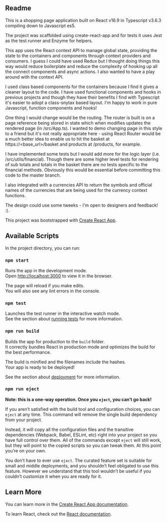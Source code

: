 ## Readme

This is a shopping page application built on React v16.9 in Typescript v3.6.3 compiling down to Javascript es5. 

The project was scaffolded using create-react-app and for tests it uses Jest as the test runner and Enzyme for helpers. 

This app uses the React context API to manage global state, providing the state to the containers and components through context providers and consumers. I guess I could have used Redux but I thought doing things this way would reduce boilerplate and reduce the complexity of hooking up all the connect components and async actions. I also wanted to have a play around with the context API.

I used class based components for the containers because I find it gives a cleaner layout to the code. I have used functional components and hooks in previous projects and though they have their benefits I find with Typescript it's easier to adopt a class-snytax based layout. I'm happy to work in pure Javascript, function components and hooks!

One thing I would change would be the routing. The router is built is on a page reference being stored in state which when modifies updates the rendered page (in /src/App.ts). I wanted to demo changing page in this style to a friend but it's not really appropriate here - using React Router would be a much better idea to enable us to hit the basket at https://<base_url>/basket and products at /products, for example.

I have implemented some tests but I would add more for the logic layer (i.e. /src/utils/financial). Though there are some higher level tests for rendering of sub totals and totals in the basket there are no tests specific to the financial methods. Obviously this would be essential before committing this code to the master branch.

I also integrated with a currencies API to return the symbols and official names of the currencies that are being used for the currency context functions.

The design could use some tweeks - I'm open to designers and feedback! :).

This project was bootstrapped with [Create React App](https://github.com/facebook/create-react-app).

## Available Scripts

In the project directory, you can run:

### `npm start`

Runs the app in the development mode.<br>
Open [http://localhost:3000](http://localhost:3000) to view it in the browser.

The page will reload if you make edits.<br>
You will also see any lint errors in the console.

### `npm test`

Launches the test runner in the interactive watch mode.<br>
See the section about [running tests](https://facebook.github.io/create-react-app/docs/running-tests) for more information.

### `npm run build`

Builds the app for production to the `build` folder.<br>
It correctly bundles React in production mode and optimizes the build for the best performance.

The build is minified and the filenames include the hashes.<br>
Your app is ready to be deployed!

See the section about [deployment](https://facebook.github.io/create-react-app/docs/deployment) for more information.

### `npm run eject`

**Note: this is a one-way operation. Once you `eject`, you can’t go back!**

If you aren’t satisfied with the build tool and configuration choices, you can `eject` at any time. This command will remove the single build dependency from your project.

Instead, it will copy all the configuration files and the transitive dependencies (Webpack, Babel, ESLint, etc) right into your project so you have full control over them. All of the commands except `eject` will still work, but they will point to the copied scripts so you can tweak them. At this point you’re on your own.

You don’t have to ever use `eject`. The curated feature set is suitable for small and middle deployments, and you shouldn’t feel obligated to use this feature. However we understand that this tool wouldn’t be useful if you couldn’t customize it when you are ready for it.

## Learn More

You can learn more in the [Create React App documentation](https://facebook.github.io/create-react-app/docs/getting-started).

To learn React, check out the [React documentation](https://reactjs.org/).

